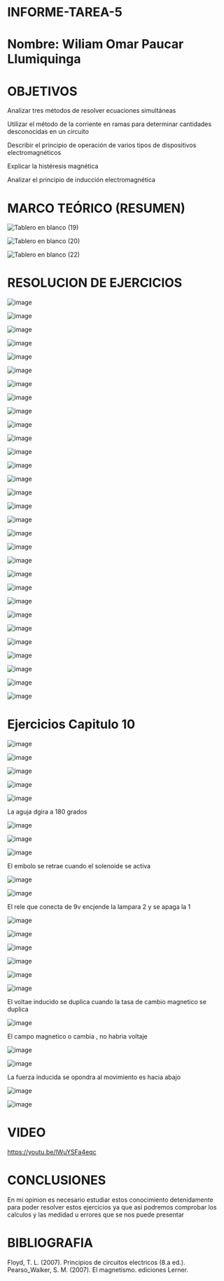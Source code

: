 # INFORME-TAREA-5


# Nombre: Wiliam Omar Paucar Llumiquinga


# OBJETIVOS

 Analizar tres métodos de resolver ecuaciones simultáneas 

 
 Utilizar el método de la corriente en ramas para  determinar cantidades desconocidas en un circuito
 
 
 Describir el principio de operación de varios tipos
de dispositivos electromagnéticos


Explicar la histéresis magnética 


Analizar el principio de inducción
electromagnética


 
# MARCO TEÓRICO (RESUMEN)


![Tablero en blanco (19)](https://user-images.githubusercontent.com/116781607/209417769-66a7b12e-46f0-464f-b022-4b2ecb958903.png)


![Tablero en blanco (20)](https://user-images.githubusercontent.com/116781607/209417900-68adf345-bcc1-45d8-bc33-2d27a7241659.png)



![Tablero en blanco (22)](https://user-images.githubusercontent.com/116781607/209418938-3c5dfa63-91b1-4168-b4c7-f8d76aee09ce.png)

# RESOLUCION DE EJERCICIOS 


![image](https://user-images.githubusercontent.com/116781607/209419090-e6e831a6-79f8-4edf-bf2c-0d1791cd2f4a.png)

![image](https://user-images.githubusercontent.com/116781607/209419259-329d493c-be67-4ca4-b09e-a4ac15f8e5bc.png)

![image](https://user-images.githubusercontent.com/116781607/209419198-175685aa-2fd1-4d1b-919d-d77843bfbeff.png)

![image](https://user-images.githubusercontent.com/116781607/209419235-bb9d4587-12c3-41a3-bf63-8ac8009eb135.png)

![image](https://user-images.githubusercontent.com/116781607/209419281-f6a57d45-d56c-4809-b7ec-33f08d281c83.png)

![image](https://user-images.githubusercontent.com/116781607/209419319-b1d445ec-48e6-480e-80cf-4cfe8a216a54.png)

![image](https://user-images.githubusercontent.com/116781607/209419323-0fa08e31-6ad7-49d2-aa23-76dfa471864e.png)

![image](https://user-images.githubusercontent.com/116781607/209419329-22858ba1-a61e-408f-9b2b-18a90356e940.png)

![image](https://user-images.githubusercontent.com/116781607/209419348-170fd51f-ae4f-4718-8167-54ee86d12e48.png)

![image](https://user-images.githubusercontent.com/116781607/209419355-7247f695-fab1-46c5-a92d-c9dc2ba5a72c.png)

![image](https://user-images.githubusercontent.com/116781607/209419378-c18f5662-f599-41f8-bec0-d5f88f5ef018.png)

![image](https://user-images.githubusercontent.com/116781607/209419515-e62ffdf0-68fa-47bc-8f1a-c0bf147cebc0.png)

![image](https://user-images.githubusercontent.com/116781607/209419527-36f288a4-efc0-4de4-ab4b-81fd10489789.png)

![image](https://user-images.githubusercontent.com/116781607/209419578-c6d9d3cb-5250-4733-9b4b-541467bb07dc.png)

![image](https://user-images.githubusercontent.com/116781607/209419603-54e29ded-050a-457b-9e3a-11321439c83f.png)

![image](https://user-images.githubusercontent.com/116781607/209419609-2b3b5927-4d2e-4662-85c8-4a4e6750a59e.png)

![image](https://user-images.githubusercontent.com/116781607/209419624-df182e5b-7905-490a-bcef-e82470a6a98f.png)

![image](https://user-images.githubusercontent.com/116781607/209419670-ce25a9b3-28d1-4d80-8072-71dee53694ca.png)

![image](https://user-images.githubusercontent.com/116781607/209419713-1089bf64-c7f8-4935-ab27-79ac40531fb0.png)

![image](https://user-images.githubusercontent.com/116781607/209419759-2dae949b-0e84-49d9-be96-f3e52220ea2f.png)

![image](https://user-images.githubusercontent.com/116781607/209419776-af57d2b6-b464-461c-b1d9-c3c42f9699f7.png)

![image](https://user-images.githubusercontent.com/116781607/209419824-d7f918a8-8ed4-45c4-b53b-54acc0195b8c.png)

![image](https://user-images.githubusercontent.com/116781607/209419838-7ec1df76-7a09-46c8-8162-94557a8f6a45.png)

![image](https://user-images.githubusercontent.com/116781607/209419958-3db0992b-1683-459f-aa5f-e9da676912ba.png)

![image](https://user-images.githubusercontent.com/116781607/209419970-7f8ccec8-f3de-4da4-9d4c-39170d081cc0.png)

![image](https://user-images.githubusercontent.com/116781607/209420054-abb63a5d-7e10-4869-bea8-6d31b9b80b53.png)

![image](https://user-images.githubusercontent.com/116781607/209420076-65e8b9a9-ea9d-49a5-beca-b257ff26e4a2.png)

![image](https://user-images.githubusercontent.com/116781607/209420251-03fae2fc-7c9d-486c-b600-917e63daae7b.png)

![image](https://user-images.githubusercontent.com/116781607/209420403-d620b176-6b28-4bc7-972c-c9be6162e240.png)


![image](https://user-images.githubusercontent.com/116781607/209420308-a3d2b202-89b8-4fbe-978c-23f2f90eb48e.png)

# Ejercicios Capitulo 10

![image](https://user-images.githubusercontent.com/116781607/209420438-62bb002b-3d9e-401a-902b-ac1bc2610d31.png)

![image](https://user-images.githubusercontent.com/116781607/209420447-802c1ead-e544-444c-aa36-180b75c95c14.png)

![image](https://user-images.githubusercontent.com/116781607/209420463-33159414-e515-424e-9631-c5daa5c811cf.png)

![image](https://user-images.githubusercontent.com/116781607/209420467-84b06f95-37a6-45ad-89cc-dd7c92043991.png)

![image](https://user-images.githubusercontent.com/116781607/209420472-f7e46f90-afcd-4613-b2e1-54aa871260ce.png)


La aguja dgira a 180 grados


![image](https://user-images.githubusercontent.com/116781607/209420487-4e6b659e-8357-4303-8f91-1ad79d83e319.png)

![image](https://user-images.githubusercontent.com/116781607/209420495-2bb72fe6-8487-4007-86df-a530824a3d42.png)

![image](https://user-images.githubusercontent.com/116781607/209420498-257ce4a9-23ba-49f2-ab24-3eb7f0757135.png)

El embolo se retrae cuando el solenoide se activa

![image](https://user-images.githubusercontent.com/116781607/209420508-a2abd979-f894-4bfb-aa20-85b246e9d033.png)

![image](https://user-images.githubusercontent.com/116781607/209420511-1b4238a1-7186-4ca9-bd0d-2dbcd45db027.png)

El rele que conecta de 9v encjende la lampara 2 y se apaga la 1

![image](https://user-images.githubusercontent.com/116781607/209420532-1dc243bf-2ddd-4f7d-8dbb-0fb98f9cf78a.png)

![image](https://user-images.githubusercontent.com/116781607/209420560-039a912e-fe48-4a1d-8cd0-5f09db92372b.png)

![image](https://user-images.githubusercontent.com/116781607/209420563-1032d3e8-557d-4b8b-b5fc-c7604b93cb82.png)

![image](https://user-images.githubusercontent.com/116781607/209420577-a3ba6574-a73c-48e7-903f-a8b367e056d5.png)

![image](https://user-images.githubusercontent.com/116781607/209420584-1f487885-a416-429d-bc3b-e32cc06e6da5.png)

![image](https://user-images.githubusercontent.com/116781607/209420595-314fc113-40f5-410f-bb08-6f6f049eb3ce.png)

El voltae inducido se duplica cuando la tasa de cambio magnetico se duplica

![image](https://user-images.githubusercontent.com/116781607/209420606-14c77c58-0921-496c-ae75-784470831a02.png)

El campo magnetico o cambia , no habria voltaje 

![image](https://user-images.githubusercontent.com/116781607/209420660-f1af72cf-6125-4aa5-80b0-e7755ebce9e7.png)

![image](https://user-images.githubusercontent.com/116781607/209420665-62229d38-ab02-4f54-9421-d4a3c0d4f380.png)

La fuerza inducida se opondra al movimiento es hacia abajo

![image](https://user-images.githubusercontent.com/116781607/209420681-cef3b675-4e64-481d-bda2-bf92aaa864bc.png)

![image](https://user-images.githubusercontent.com/116781607/209420690-52f922a3-82cf-4941-a8d2-63ceaec9481a.png)

# VIDEO 

https://youtu.be/lWuYSFa4eqc

# CONCLUSIONES

En mi opinion es necesario estudiar estos conocimiento detenidamente para poder resolver estos ejercicios ya que asi podremos comprobar los calculos y las medidad u errores que se nos puede presentar 

# BIBLIOGRAFIA 
Floyd, T. L. (2007). Principios de circuitos electricos (8.a ed.). Pearso_Walker, S. M. (2007). El magnetismo. ediciones Lerner.




































